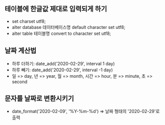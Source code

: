 ## 테이블에 한글값 제대로 입력되게 하기
* set charset utf8;
* alter database 데이터베이스명 default character set utf8;
* alter table 테이블명 convert to character set utf8;

## 날짜 계산법
* 하루 더하기: date_add('2020-02-29', interval 1 day)
* 하루 빼기: date_add('2020-02-29', interval -1 day)
* 일 => day, 년 => year, 월 => month, 시간 => hour, 분 => minute, 초 => second

## 문자를 날짜로 변환시키기
* date_format('2020-02-09', '%Y-%m-%d') => 날짜 형태의 '2020-02-29'로 출력